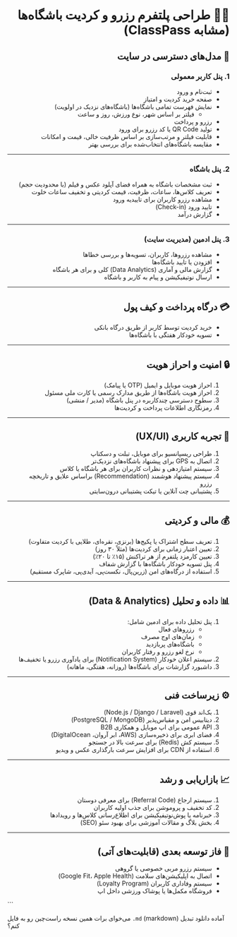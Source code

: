 <div dir="rtl">

# 🏋️‍♀️ طراحی پلتفرم رزرو و کردیت باشگاه‌ها (مشابه ClassPass)

## 🔹 مدل‌های دسترسی در سایت
### 1. پنل کاربر معمولی
- ثبت‌نام و ورود  
- صفحه خرید کردیت و امتیاز  
- نمایش فهرست تمامی باشگاه‌ها (باشگاه‌های نزدیک در اولویت)  
  - فیلتر بر اساس شهر، نوع ورزش، روز و ساعت  
- رزرو و پرداخت  
- تولید QR Code یا کد رزرو برای ورود  
- قابلیت فیلتر و مرتب‌سازی بر اساس ظرفیت خالی، قیمت و امکانات  
- مقایسه باشگاه‌های انتخاب‌شده برای بررسی بهتر  

---

### 2. پنل باشگاه
- ثبت مشخصات باشگاه به همراه فضای آپلود عکس و فیلم (با محدودیت حجم)  
- تعریف کلاس‌ها، ساعات، ظرفیت، قیمت کردیتی و تخفیف ساعات خلوت  
- مشاهده رزرو کاربران برای تاییدیه ورود  
- تایید ورود (Check-in)  
- گزارش درآمد  

---

### 3. پنل ادمین (مدیریت سایت)
- مشاهده رزروها، کاربران، تسویه‌ها و بررسی خطاها  
- افزودن یا تایید باشگاه‌ها  
- گزارش مالی و آماری (Data Analytics) کلی و برای هر باشگاه  
- ارسال نوتیفیکیشن و پیام به کاربر و باشگاه  

---

## 💳 درگاه پرداخت و کیف پول
- خرید کردیت توسط کاربر از طریق درگاه بانکی  
- تسویه خودکار هفتگی با باشگاه‌ها  

---

## 🔒 امنیت و احراز هویت
1. احراز هویت موبایل و ایمیل (OTP یا پیامک)  
2. احراز هویت باشگاه‌ها از طریق مدارک رسمی یا کارت ملی مسئول  
3. سطوح دسترسی چندکاربره در پنل باشگاه (مدیر / منشی)  
4. رمزنگاری اطلاعات پرداخت و کردیت‌ها  

---

## 🧭 تجربه کاربری (UX/UI)
1. طراحی ریسپانسیو برای موبایل، تبلت و دسکتاپ  
2. اتصال به GPS برای پیشنهاد باشگاه‌های نزدیک‌تر  
3. سیستم امتیازدهی و نظرات کاربران برای هر باشگاه یا کلاس  
4. سیستم پیشنهاد هوشمند (Recommendation) براساس علایق و تاریخچه رزرو  
5. پشتیبانی چت آنلاین یا تیکت پشتیبانی درون‌سایتی  

---

## 💰 مالی و کردیتی
1. تعریف سطح اشتراک یا پکیج‌ها (برنزی، نقره‌ای، طلایی با کردیت متفاوت)  
2. تعیین اعتبار زمانی برای کردیت‌ها (مثلاً ۳۰ روز)  
3. تعیین کارمزد پلتفرم از هر تراکنش (۱۵٪ تا ۲۰٪)  
4. پنل تسویه خودکار باشگاه‌ها با گزارش شفاف  
5. استفاده از درگاه‌های امن (زرین‌پال، نکست‌پی، آیدی‌پی، شاپرک مستقیم)  

---

## 📊 داده و تحلیل (Data & Analytics)
1. پنل تحلیل داده برای ادمین شامل:  
   - رزروهای فعال  
   - زمان‌های اوج مصرف  
   - باشگاه‌های پربازدید  
   - نرخ لغو رزرو و رفتار کاربران  
2. سیستم اعلان خودکار (Notification System) برای یادآوری رزرو یا تخفیف‌ها  
3. داشبورد گزارشات برای باشگاه‌ها (روزانه، هفتگی، ماهانه)  

---

## ⚙️ زیرساخت فنی
1. بک‌اند قوی (Node.js / Django / Laravel)  
2. دیتابیس امن و مقیاس‌پذیر (PostgreSQL / MongoDB)  
3. API عمومی برای اپ موبایل و همکاری B2B  
4. فضای ابری برای ذخیره‌سازی (AWS، ابر آروان، DigitalOcean)  
5. سیستم کش (Redis) برای سرعت بالا در جستجو  
6. استفاده از CDN برای افزایش سرعت بارگذاری عکس و ویدیو  

---

## 📈 بازاریابی و رشد
1. سیستم ارجاع (Referral Code) برای معرفی دوستان  
2. کد تخفیف و پروموشن برای جذب اولیه کاربران  
3. خبرنامه یا پوش‌نوتیفیکیشن برای اطلاع‌رسانی کلاس‌ها و رویدادها  
4. بخش بلاگ و مقالات آموزشی برای بهبود سئو (SEO)  

---

## 🚀 فاز توسعه بعدی (قابلیت‌های آتی)
- سیستم رزرو مربی خصوصی یا گروهی  
- اتصال به اپلیکیشن‌های سلامت (Google Fit، Apple Health)  
- سیستم وفاداری کاربران (Loyalty Program)  
- فروشگاه مکمل‌ها یا پوشاک ورزشی داخل اپ  

</div>
```

می‌خوای برات همین نسخه راست‌چین رو به فایل `.md` (markdown) آماده دانلود تبدیل کنم؟
